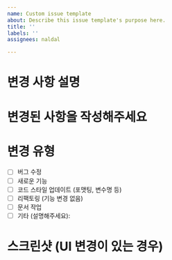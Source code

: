 ```yaml
---
name: Custom issue template
about: Describe this issue template's purpose here.
title: ''
labels: ''
assignees: naldal

---
```


# 변경 사항 설명

# 변경된 사항을 작성해주세요

# 변경 유형
- [ ] 버그 수정
- [ ] 새로운 기능
- [ ] 코드 스타일 업데이트 (포맷팅, 변수명 등)
- [ ] 리팩토링 (기능 변경 없음)
- [ ] 문서 작업
- [ ] 기타 (설명해주세요): 

# 스크린샷 (UI 변경이 있는 경우)
